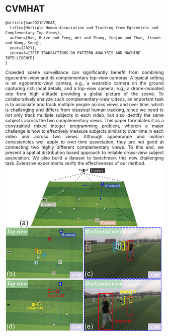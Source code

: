 # CVMHAT

```
@article{han2021CVMHAT,
  title={Multiple Human Association and Tracking from Egocentric and Complementary Top Views}, 
  author={Han, Ruize and Feng, Wei and Zhang, Yunjun and Zhao, Jiewen and Wang, Song},  
  year={2021},  
  journal={IEEE TRANSACTIONS ON PATTERN ANALYSIS AND MACHINE INTELLIGENCE}
}
```
<div align= justify>
Crowded scene surveillance can significantly benefit from combining egocentric-view and its complementary top-view cameras. A typical setting is an egocentric-view camera, e.g., a wearable camera on the ground capturing rich local details, and a top-view camera, e.g., a drone-mounted one from high altitude providing a global picture of the scene. To collaboratively analyze such complementary-view videos, an important task is to associate and track multiple people across views and over time, which is challenging and differs from classical human tracking, since we need to not only track multiple subjects in each video, but also identify the same
subjects across the two complementary views. This paper formulates it as a constrained mixed integer programming problem, wherein a major challenge is how to effectively measure subjects similarity over time in each video and across two views. Although appearance and motion consistencies well apply to over-time association, they are not good at connecting two highly different complementary views. To this end, we present a spatial distribution based approach to reliable cross-view subject association. We also build a dataset to benchmark this new challenging task. Extensive experiments verify the effectiveness of our method.
  
<div align=center><img src="https://github.com/RuizeHan/CVMHAT/blob/main/figs/example.png" width="500" height="525" alt="example"/><br/>

